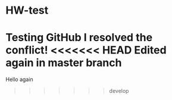 # HW-test
Testing GitHub
I resolved the conflict!
<<<<<<< HEAD
Edited again in master branch
=======
 Hello again
>>>>>>> develop
